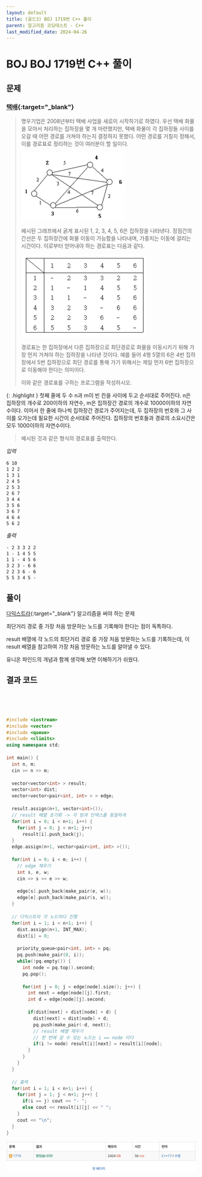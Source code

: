 ```yaml
---
layout: default
title: (골드3) BOJ 1719번 C++ 풀이
parent: 알고리즘 코딩테스트 - C++
last_modified_date: 2024-04-26
---
```


# BOJ BOJ 1719번 C++ 풀이

## 문제

### [택배](https://www.acmicpc.net/problem/1719){:target="_blank"}

> 명우기업은 2008년부터 택배 사업을 새로이 시작하기로 하였다. 우선 택배 화물을 모아서 처리하는 집하장을 몇 개 마련했지만, 택배 화물이 각 집하장들 사이를 오갈 때 어떤 경로를 거쳐야 하는지 결정하지 못했다. 어떤 경로를 거칠지 정해서, 이를 경로표로 정리하는 것이 여러분이 할 일이다.
>
> ![](/attachment/2024/04/28/taekbae01.png)
>
> 예시된 그래프에서 굵게 표시된 1, 2, 3, 4, 5, 6은 집하장을 나타낸다. 정점간의 간선은 두 집하장간에 화물 이동이 가능함을 나타내며, 가중치는 이동에 걸리는 시간이다. 이로부터 얻어내야 하는 경로표는 다음과 같다.
>
> ![](/attachment/2024/04/28/taekbae02.png)
>
> 경로표는 한 집하장에서 다른 집하장으로 최단경로로 화물을 이동시키기 위해 가장 먼저 거쳐야 하는 집하장을 나타낸 것이다. 예를 들어 4행 5열의 6은 4번 집하장에서 5번 집하장으로 최단 경로를 통해 가기 위해서는 제일 먼저 6번 집하장으로 이동해야 한다는 의미이다.
>
> 이와 같은 경로표를 구하는 프로그램을 작성하시오.

{: .highlight }
첫째 줄에 두 수 n과 m이 빈 칸을 사이에 두고 순서대로 주어진다. n은 집하장의 개수로 200이하의 자연수, m은 집하장간 경로의 개수로 10000이하의 자연수이다. 이어서 한 줄에 하나씩 집하장간 경로가 주어지는데, 두 집하장의 번호와 그 사이를 오가는데 필요한 시간이 순서대로 주어진다. 집하장의 번호들과 경로의 소요시간은 모두 1000이하의 자연수이다.

> 예시된 것과 같은 형식의 경로표를 출력한다.

*입력*

```
6 10
1 2 2
1 3 1
2 4 5
2 5 3
2 6 7
3 4 4
3 5 6
3 6 7
4 6 4
5 6 2
```

*출력*

```
- 2 3 3 2 2
1 - 1 4 5 5
1 1 - 4 5 6
3 2 3 - 6 6
2 2 3 6 - 6
5 5 3 4 5 -
```

## 풀이

[다익스트라](/algorithm/note/2024-04-23-dijkstra){:target="_blank"} 알고리즘을 써야 하는 문제

최단거리 경로 중 가장 처음 방문하는 노드를 기록해야 한다는 점이 독특하다.

result 배열에 각 노드의 최단거리 경로 중 가장 처음 방문하는 노드를 기록하는데, 이 result 배열을 참고하여 가장 처음 방문하는 노드를 알아낼 수 있다.

유니온 파인드의 개념과 함께 생각해 보면 이해하기가 쉬웠다.

## 결과 코드

<br/>

<br/>

<br/>

```cpp
#include <iostream>
#include <vector>
#include <queue>
#include <climits>
using namespace std;

int main() {
  int n, m;
  cin >> n >> m;

  vector<vector<int> > result;
  vector<int> dist;
  vector<vector<pair<int, int> > > edge;

  result.assign(n+1, vector<int>());
  // result 배열 초기화 -> 각 방과 인덱스를 동일하게
  for(int i = 0; i < n+1; i++) {
    for(int j = 0; j < n+1; j++)
      result[i].push_back(j);
  }
  edge.assign(n+1, vector<pair<int, int> >());

  for(int i = 0; i < m; i++) {
    // edge 채우기
    int s, e, w;
    cin >> s >> e >> w;

    edge[s].push_back(make_pair(e, w));
    edge[e].push_back(make_pair(s, w));
  }

  // 다익스트라 각 노드마다 진행
  for(int i = 1; i < n+1; i++) {
    dist.assign(n+1, INT_MAX);
    dist[i] = 0;

    priority_queue<pair<int, int> > pq;
    pq.push(make_pair(0, i));
    while(!pq.empty()) {
      int node = pq.top().second;
      pq.pop();

      for(int j = 0; j < edge[node].size(); j++) {
        int next = edge[node][j].first;
        int d = edge[node][j].second;

        if(dist[next] > dist[node] + d) {
          dist[next] = dist[node] + d;
          pq.push(make_pair(-d, next));
          // result 배열 채우기
          // 한 번에 갈 수 있는 노드는 i == node 이다
          if(i != node) result[i][next] = result[i][node];
        }
      }
    }
  }

  // 출력
  for(int i = 1; i < n+1; i++) {
    for(int j = 1; j < n+1; j++) {
      if(i == j) cout << "- ";
      else cout << result[i][j] << " ";
    }
    cout << "\n";
  }
}
```

![](/attachment/2024/04/28/boj1719.png)